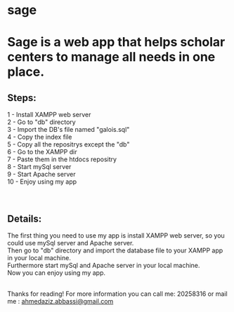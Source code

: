 # sage
<h1>Sage is a web app that helps scholar centers to manage all needs in one place.</h1>

<h2>Steps:</h2>
1  - Install XAMPP web server<br>
2  - Go to "db" directory<br>
3  - Import the DB's file named "galois.sql"<br>
4  - Copy the index file<br>
5  - Copy all the repositrys except the "db"<br>
6  - Go to the XAMPP dir<br>
7  - Paste them in the htdocs repositry<br>
8  - Start mySql server<br>
9  - Start Apache server<br>
10 - Enjoy using my app<br><br><br>


<h2>Details:</h2>
The first thing you need to use my app is install XAMPP web server, so you could use mySql server and Apache server.<br>
Then go to "db" directory and import the database file to your XAMPP app in your local machine.<br>
Furthermore start mySql and Apache server in your local machine.<br>
Now you can enjoy using my app.<br><br>

Thanks for reading! For more information you can call me: 20258316 or mail me : ahmedaziz.abbassi@gmail.com
